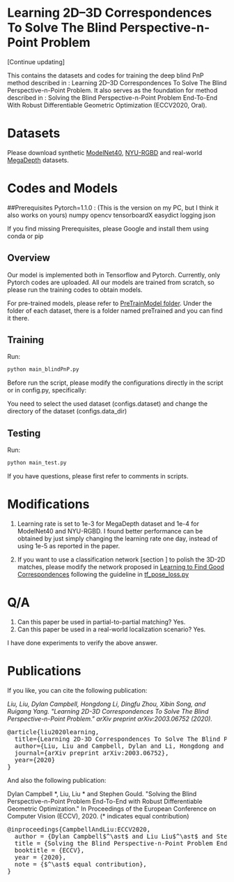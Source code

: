 # Learning 2D–3D Correspondences To Solve The Blind Perspective-n-Point Problem
[Continue updating]

This contains the datasets and codes for training the deep blind PnP method described in : Learning 2D–3D Correspondences To Solve The Blind Perspective-n-Point Problem. It also serves as the foundation for method described in : Solving the Blind Perspective-n-Point Problem End-To-End With Robust Differentiable Geometric Optimization (ECCV2020, Oral).

# Datasets
Please download synthetic [ModelNet40](https://drive.google.com/file/d/1Tj7rN4g3xY8ODQbMtrqyPyCsnttem6v9/view?usp=sharing), [NYU-RGBD](https://drive.google.com/file/d/1lTZH90zL3roNgHSkynXURmlGGfYyeKT6/view?usp=sharing) and real-world [MegaDepth](https://drive.google.com/file/d/1DKBgayxu0iPXqB-fiCKBWkP4OhuXV-im/view?usp=sharing) datasets.

# Codes and Models

##Prerequisites
Pytorch=1.1.0 : (This is the version on my PC, but I think it also works on yours)
numpy
opencv
tensorboardX
easydict
logging
json

If you find missing Prerequisites, please Google and install them using conda or pip

## Overview
Our model is implemented both in Tensorflow and Pytorch. Currently, only Pytorch codes are uploaded.
All our models are trained from scratch, so please run the training codes to obtain models.

For pre-trained models, please refer to [PreTrainModel folder](./codes_pytorch/output). Under the folder of each dataset, there is a folder named preTrained and you can find it there.

## Training

Run: 
```diff
python main_blindPnP.py
```
Before run the script, please modify the configurations directly in the script or in config.py, specifically:

You need to select the used dataset (configs.dataset) and change the directory of the dataset (configs.data_dir)

## Testing

Run:
```diff
python main_test.py
```

If you have questions, please first refer to comments in scripts.

# Modifications

1) Learning rate is set to 1e-3 for MegaDepth dataset and 1e-4 for ModelNet40 and NYU-RGBD. I found better performance can be obtained by just simply changing the learning rate one day, instead of using 1e-5 as reported in the paper.

2) If you want to use a classification network [section ] to polish the 3D-2D matches, please modify the network proposed in [Learning to Find Good Correspondences](https://github.com/vcg-uvic/learned-correspondence-release) following the guideline in [tf_pose_loss.py]()

# Q/A

1) Can this paper be used in partial-to-partial matching? Yes.
2) Can this paper be used in a real-world localization scenario? Yes.

I have done experiments to verify the above answer.

# Publications

If you like, you can cite the following publication:

*Liu, Liu, Dylan Campbell, Hongdong Li, Dingfu Zhou, Xibin Song, and Ruigang Yang. "Learning 2D-3D Correspondences To Solve The Blind Perspective-n-Point Problem." arXiv preprint arXiv:2003.06752 (2020).*

<pre>
@article{liu2020learning,
  title={Learning 2D-3D Correspondences To Solve The Blind Perspective-n-Point Problem},
  author={Liu, Liu and Campbell, Dylan and Li, Hongdong and Zhou, Dingfu and Song, Xibin and Yang, Ruigang},
  journal={arXiv preprint arXiv:2003.06752},
  year={2020}
}
</pre>

And also the following publication:

Dylan Campbell &ast;, Liu, Liu &ast; and Stephen Gould. "Solving the Blind Perspective-n-Point Problem End-To-End with Robust Differentiable Geometric Optimization." In Proceedings of the European Conference on Computer Vision (ECCV), 2020. (* indicates equal contribution)


<pre>
@inproceedings{CampbellAndLiu:ECCV2020,
  author = {Dylan Campbell$^\ast$ and Liu Liu$^\ast$ and Stephen Gould},
  title = {Solving the Blind Perspective-n-Point Problem End-To-End with Robust Differentiable Geometric Optimization},
  booktitle = {ECCV},
  year = {2020},
  note = {$^\ast$ equal contribution},
}
</pre>












